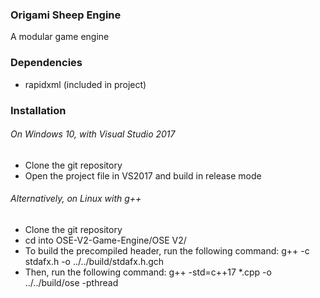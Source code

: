 ### Origami Sheep Engine

A modular game engine

### Dependencies

- rapidxml (included in project)

### Installation

###### On Windows 10, with Visual Studio 2017

- Clone the git repository
- Open the project file in VS2017 and build in release mode

###### Alternatively, on Linux with g++

- Clone the git repository
- cd into OSE-V2-Game-Engine/OSE V2/
- To build the precompiled header, run the following command: g++ -c stdafx.h -o ../../build/stdafx.h.gch
- Then, run the following command: g++ -std=c++17 *.cpp -o ../../build/ose -pthread
